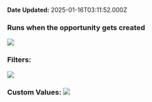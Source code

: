 **Date Updated:** 2025-01-16T03:11:52.000Z

### **Runs when the opportunity gets created**

**![](https://s3.amazonaws.com/cdn.freshdesk.com/data/helpdesk/attachments/production/155006871297/original/eFVrDP9dBBfbUJTwKPORfnAQ78x2IX25QQ.png?1693918019)**  

  
### **Filters:** 

**![](https://s3.amazonaws.com/cdn.freshdesk.com/data/helpdesk/attachments/production/155006870159/original/BYvzRr3v7bVrXrBLIX_rW7-8BxMsWuq69Q.png?1693917550)**

###   

### **Custom Values:** **![](https://s3.amazonaws.com/cdn.freshdesk.com/data/helpdesk/attachments/production/155006870904/original/0HlGdUswVTLiT5Nmgcy8gqfRRlwUWH3lAQ.png?1693917819)**  
  
  